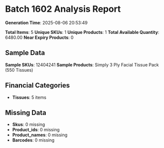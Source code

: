 # Batch 1602 Analysis Report

**Generation Time**: 2025-08-06 20:53:49

**Total Items**: 5
**Unique SKUs**: 1
**Unique Products**: 1
**Total Available Quantity**: 6480.00
**Near Expiry Products**: 0

## Sample Data
**Sample SKUs**: 12404241
**Sample Products**: Simply 3 Ply Facial Tissue Pack (550 Tissues)

## Financial Categories
- **Tissues**: 5 items

## Missing Data
- **Skus**: 0 missing
- **Product_ids**: 0 missing
- **Product_names**: 0 missing
- **Barcodes**: 0 missing
